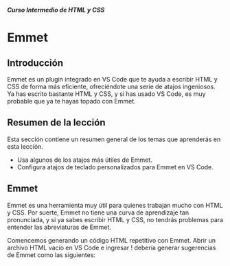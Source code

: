 _**Curso Intermedio de HTML y CSS**_
# Emmet

## Introducción
Emmet es un plugin integrado en VS Code que te ayuda a escribir HTML y CSS de forma más eficiente, ofreciéndote una serie de atajos ingeniosos. Ya has escrito bastante HTML y CSS, y si has usado VS Code, es muy probable que ya te hayas topado con Emmet.

## Resumen de la lección
Esta sección contiene un resumen general de los temas que aprenderás en esta lección.

- Usa algunos de los atajos más útiles de Emmet.
- Configura atajos de teclado personalizados para Emmet en VS Code.

## Emmet
Emmet es una herramienta muy útil para quienes trabajan mucho con HTML y CSS. Por suerte, Emmet no tiene una curva de aprendizaje tan pronunciada, y si ya sabes escribir HTML y CSS, no tendrás problemas para entender las abreviaturas de Emmet.

Comencemos generando un código HTML repetitivo con Emmet. Abrir un archivo HTML vacío en VS Code e ingresar ! debería generar sugerencias de Emmet como las siguientes: